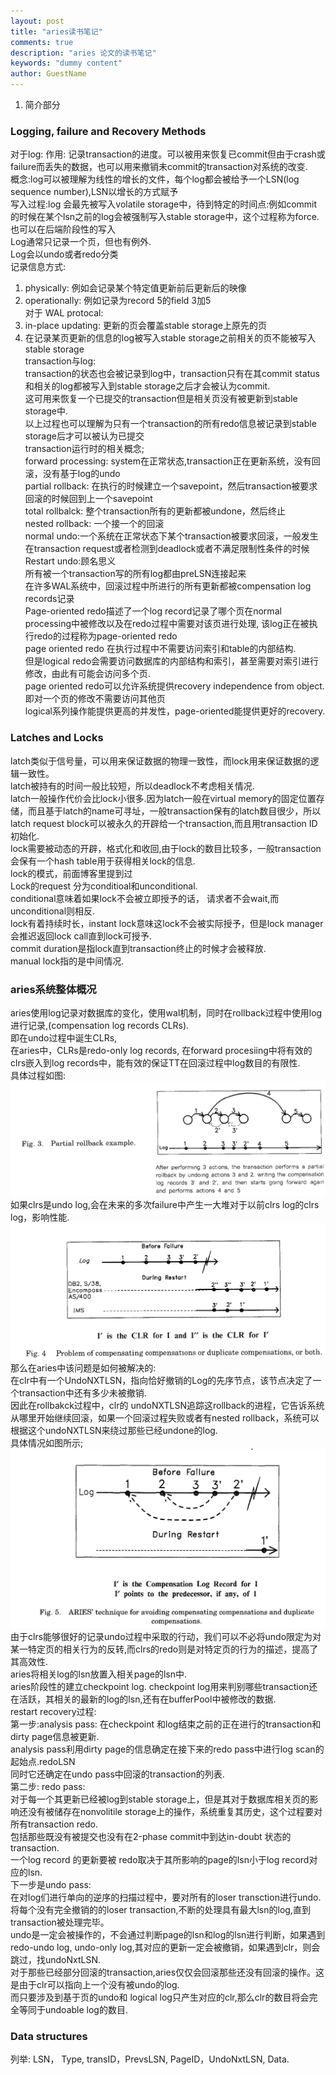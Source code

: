 ```yaml
---
layout: post
title: "aries读书笔记"
comments: true
description: "aries 论文的读书笔记"
keywords: "dummy content"
author: GuestName
---
```

1. 简介部分
### Logging, failure and Recovery Methods
对于log:
作用: 记录transaction的进度。可以被用来恢复已commit但由于crash或failure而丢失的数据，也可以用来撤销未commit的transaction对系统的改变.<br/>
概念:log可以被理解为线性的增长的文件，每个log都会被给予一个LSN(log sequence number),LSN以增长的方式赋予<br/>
写入过程:log 会最先被写入volatile storage中，待到特定的时间点:例如commit的时候在某个lsn之前的log会被强制写入stable storage中，这个过程称为force.也可以在后端阶段性的写入<br/>
Log通常只记录一个页，但也有例外.<br/>
Log会以undo或者redo分类<br/>
记录信息方式:<br/>
1. physically: 例如会记录某个特定值更新前后更新后的映像<br/>
2. operationally: 例如记录为record 5的field 3加5<br/>
对于 WAL protocal:<br/>
1. in-place updating: 更新的页会覆盖stable storage上原先的页<br/>
2. 在记录某页更新的信息的log被写入stable storage之前相关的页不能被写入stable storage<br/>
transaction与log:<br/>
transaction的状态也会被记录到log中，transaction只有在其commit status和相关的log都被写入到stable storage之后才会被认为commit.<br/>
这可用来恢复一个已提交的transaction但是相关页没有被更新到stable storage中.<br/>
以上过程也可以理解为只有一个transaction的所有redo信息被记录到stable storage后才可以被认为已提交<br/>
transaction运行时的相关概念;<br/>
forward processing: system在正常状态,transaction正在更新系统，没有回滚，没有基于log的undo<br/>
partial rollback: 在执行的时候建立一个savepoint，然后transaction被要求回滚的时候回到上一个savepoint<br/>
total rollbalck: 整个transaction所有的更新都被undone，然后终止<br/>
nested rollback: 一个接一个的回滚<br/>
normal undo:一个系统在正常状态下某个transaction被要求回滚，一般发生在transaction request或者检测到deadlock或者不满足限制性条件的时候<br/>
Restart undo:顾名思义<br/>
所有被一个transaction写的所有log都由preLSN连接起来<br/>
在许多WAL系统中，回滚过程中所进行的所有更新都被compensation log records记录<br/>
Page-oriented redo描述了一个log record记录了哪个页在normal processing中被修改以及在redo过程中需要对该页进行处理, 该log正在被执行redo的过程称为page-oriented redo<br/>
page oriented redo 在执行过程中不需要访问索引和table的内部结构.<br/>
但是logical redo会需要访问数据库的内部结构和索引，甚至需要对索引进行修改，由此有可能会访问多个页.<br/>
page oriented redo可以允许系统提供recovery independence from object.<br/>即对一个页的修改不需要访问其他页<br/>
logical系列操作能提供更高的并发性，page-oriented能提供更好的recovery.<br/>
### Latches and Locks
latch类似于信号量，可以用来保证数据的物理一致性，而lock用来保证数据的逻辑一致性。<br/>
latch被持有的时间一般比较短，所以deadlock不考虑相关情况.<br/>
latch一般操作代价会比lock小很多.因为latch一般在virtual memory的固定位置存储，而且基于latch的name可寻址，一般transaction保有的latch数目很少，所以latch request block可以被永久的开辟给一个transaction,而且用transaction ID初始化.<br/>
lock需要被动态的开辟，格式化和收回,由于lock的数目比较多，一般transaction会保有一个hash table用于获得相关lock的信息.<br/>
lock的模式，前面博客里提到过<br/>
Lock的request 分为conditioal和unconditional.<br/>
conditional意味着如果lock不会被立即授予的话， 请求者不会wait,而unconditional则相反.<br/>
lock有着持续时长，instant lock意味这lock不会被实际授予，但是lock manager会推迟返回lock call直到lock可授予.<br/>
commit duration是指lock直到transaction终止的时候才会被释放.<br/>
manual lock指的是中间情况.<br/>
### aries系统整体概况

aries使用log记录对数据库的变化，使用wal机制，同时在rollback过程中使用log进行记录,(compensation log records CLRs).<br/>
即在undo过程中诞生CLRs,<br/>
在aries中，CLRs是redo-only log records, 在forward procesiing中将有效的clrs嵌入到log records中，能有效的保证TT在回滚过程中log数目的有限性.<br/>
具体过程如图:<br/>
![](https://raw.githubusercontent.com/cookieli/image/master/database/clrsLogGen.png) 
如果clrs是undo log,会在未来的多次failure中产生一大堆对于以前clrs log的clrs log，影响性能.<br/>
![](https://raw.githubusercontent.com/cookieli/image/master/database/undoCLRs_problem.png) 
那么在aries中该问题是如何被解决的:<br/>
在clr中有一个UndoNXTLSN，指向恰好撤销的Log的先序节点，该节点决定了一个transaction中还有多少未被撤销.<br/>
因此在rollbakck过程中，clr的 undoNXTLSN追踪这rollback的进程，它告诉系统从哪里开始继续回滚，如果一个回滚过程失败或者有nested rollback，系统可以根据这个undoNXTLSN来绕过那些已经undone的log.<br/>
具体情况如图所示;<br/>
![](https://raw.githubusercontent.com/cookieli/image/master/database/undologForAries.png) 
由于clrs能够很好的记录undo过程中采取的行动，我们可以不必将undo限定为对某一特定页的相关行为的反转,而clrs的redo则是对特定页的行为的描述，提高了其高效性.<br/>
aries将相关log的lsn放置入相关page的lsn中.<br/>
aries阶段性的建立checkpoint log. checkpoint log用来判别哪些transaction还在活跃，其相关的最新的log的lsn,还有在bufferPool中被修改的数据.<br/>
restart recovery过程:<br/>
第一步:analysis pass: 在checkpoint 和log结束之前的正在进行的transaction和dirty page信息被更新.<br/>
analysis pass利用dirty page的信息确定在接下来的redo pass中进行log scan的起始点.redoLSN<br/>
同时它还确定在undo pass中回滚的transaction的列表.<br/>
第二步: redo pass:<br/>
对于每一个其更新已经被log到stable storage上，但是其对于数据库相关页的影响还没有被储存在nonvolitile storage上的操作，系统重复其历史，这个过程要对所有transaction redo.<br/>包括那些既没有被提交也没有在2-phase commit中到达in-doubt 状态的transaction.<br/>一个log record 的更新要被 redo取决于其所影响的page的lsn小于log record对应的lsn.<br/>
下一步是undo pass:<br/>
在对log们进行单向的逆序的扫描过程中，要对所有的loser transction进行undo.<br/>
将每个没有完全撤销的的loser transaction,不断的处理具有最大lsn的log,直到transaction被处理完毕。<br/>
undo是一定会被操作的，不会通过判断page的lsn和log的lsn进行判断，如果遇到redo-undo log, undo-only log,其对应的更新一定会被撤销，如果遇到clr，则会跳过，找undoNxtLSN.<br/>
对于那些已经部分回滚的transaction,aries仅仅会回滚那些还没有回滚的操作。这是由于clr可以指向上一个没有被undo的log.<br/>
而只要涉及到基于页的undo和 logical log只产生对应的clr,那么clr的数目将会完全等同于undoable log的数目.<br/>
### Data structures
列举: LSN， Type, transID，PrevsLSN, PageID，UndoNxtLSN, Data.<br/>


